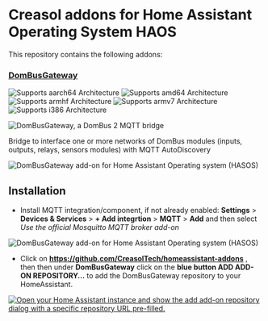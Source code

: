 # Creasol addons for Home Assistant Operating System HAOS

This repository contains the following addons:

### [DomBusGateway](./dombusgateway)

![Supports aarch64 Architecture][aarch64-shield]
![Supports amd64 Architecture][amd64-shield]
![Supports armhf Architecture][armhf-shield]
![Supports armv7 Architecture][armv7-shield]
![Supports i386 Architecture][i386-shield]

![DomBusGateway, a DomBus 2 MQTT bridge](https://images.creasol.it/dombusgateway_block1.webp)

Bridge to interface one or more networks of DomBus modules (inputs, outputs, relays, sensors modules) with MQTT AutoDiscovery

![DomBusGateway add-on for Home Assistant Operating system (HASOS)](https://images.creasol.it/dombusgateway-addon.webp)

## Installation

- Install MQTT integration/component, if not already enabled: **Settings** > **Devices & Services** > **+ Add integrtion** > **MQTT** > **Add** and then select *Use the official Mosquitto MQTT broker add-on*

[Install Mosquitto broker addon, if not already installed: **Settings** > **Add-ons** > **Add-on store** > **Mosquitto broker** > **Add** and then **Start**]: #


![DomBusGateway add-on for Home Assistant Operating system (HASOS)](https://images.creasol.it/dombusgateway-addon.webp)
- Click on **https://github.com/CreasolTech/homeassistant-addons** , then then under **DomBusGateway** click on the **blue button ADD ADD-ON REPOSITORY...** to add the DomBusGateway repository to your HomeAssistant.


[![Open your Home Assistant instance and show the add add-on repository dialog with a specific repository URL pre-filled.](https://my.home-assistant.io/badges/supervisor_add_addon_repository.svg)](https://my.home-assistant.io/redirect/supervisor_add_addon_repository/?repository_url=https%3A%2F%2Fgithub.com%2FCreasolTech%2Fhomeassistant-addons)







[aarch64-shield]: https://img.shields.io/badge/aarch64-yes-green.svg
[amd64-shield]: https://img.shields.io/badge/amd64-yes-green.svg
[armhf-shield]: https://img.shields.io/badge/armhf-yes-green.svg
[armv7-shield]: https://img.shields.io/badge/armv7-yes-green.svg
[i386-shield]: https://img.shields.io/badge/i386-yes-green.svg

